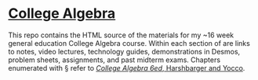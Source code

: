 # [College Algebra](https://org.coloradomesa.edu/~mapierce2/113/)

This repo contains the HTML source of the materials for my 
~16 week general education College Algebra course.
Within each section of are links to notes, video lectures, 
technology guides, demonstrations in Desmos,
problem sheets, assignments, and past midterm exams.
Chapters enumerated with § refer to
[*College Algebra 6ed*, Harshbarger and Yocco](https://www.pearson.com/en-us/subject-catalog/p/college-algebra-in-context-with-applications-for-the-managerial-life-and-social-sciences/P200000006206).
